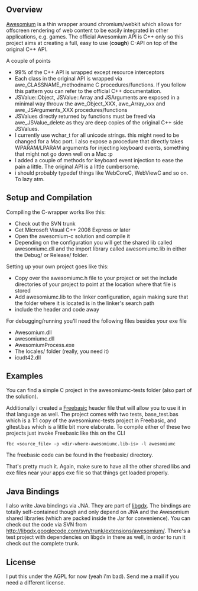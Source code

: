 ## Overview ##
[Awesomium](http://www.khrona.com) is a thin wrapper around chromium/webkit which allows for offscreen rendering of web content to be easily integrated in other applications, e.g. games. The official Awesomium API is C++ only so this project aims at creating a full, easy to use (**cough**) C-API on top of the original C++ API.

A couple of points

  * 99% of the C++ API is wrapped except resource interceptors
  * Each class in the original API is wrapped via awe\_CLASSNAME\_methodname C procedures/functions. If you follow this pattern you can refer to the official C++ documentation.
  * JSValue::Object, JSValue::Array and JSArguments are exposed in a minimal way throuw the awe\_Object\_XXX, awe\_Array\_xxx and awe\_JSArguments\_XXX procedures/functions
  * JSValues directly returned by functions must be freed via awe\_JSValue\_delete as they are deep copies of the original C++ side JSValues.
  * I currently use wchar\_t for all unicode strings. this might need to be changed for a Mac port. I also expose a procedure that directly takes WPARAM/LPARAM arguments for injecting keyboard events, something that might not go down well on a Mac :p
  * I added a couple of methods for keyboard event injection to ease the pain a little. The original API is a little cumbersome.
  * i should probably typedef things like WebCoreC, WebViewC and so on. To lazy atm.

## Setup and Compilation ##
Compiling the C-wrapper works like this:

  * Check out the SVN trunk
  * Get Microsoft Visual C++ 2008 Express or later
  * Open the awesomium-c solution and compile it
  * Depending on the configuration you will get the shared lib called awesomiumc.dll and the import library called awesomiumc.lib in either the Debug/ or Release/ folder.

Setting up your own project goes like this:
  * Copy over the awesomiumc.h file to your project or set the include directories of your project to point at the location where that file is stored
  * Add awesomiumc.lib to the linker configuration, again making sure that the folder where it is located is in the linker's search path
  * include the header and code away

For debugging/running you'll need the following files besides your exe file

  * Awesomium.dll
  * awesomiumc.dll
  * AwesomiumProcess.exe
  * The locales/ folder (really, you need it)
  * icudt42.dll

## Examples ##
You can find a simple C project in the awesomiumc-tests folder (also part of the solution).

Additionally i created a [Freebasic](http://www.freebasic.net) header file that will allow you to use it in that language as well. The project comes with two tests, base\_test.bas which is a 1:1 copy of the awesomiumc-tests project in Freebasic, and gltest.bas which is a little bit more elaborate. To compile either of these two projects just invoke Freebasic like this on the CLI

```
fbc <source_file> -p <dir-where-awesomiumc.lib-is> -l awesomiumc
```

The freebasic code can be found in the freebasic/ directory.

That's pretty much it. Again, make sure to have all the other shared libs and exe files near your apps exe file so that things get loaded properly.

## Java Bindings ##
I also write Java bindings via JNA. They are part of [libgdx](http://code.google.com/p/libgdx/). The bindings are totally self-contained though and only depend on JNA and the Awesomium shared libraries (which are packed inside the Jar for convenience). You can check out the code via SVN from http://libgdx.googlecode.com/svn/trunk/extensions/awesomium/. There's a test project with dependencies on libgdx in there as well, in order to run it check out the complete trunk.

## License ##
I put this under the AGPL for now (yeah i'm bad). Send me a mail if you need a different license.